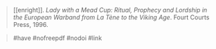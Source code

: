 > [[enright]]. *Lady with a Mead Cup: Ritual, Prophecy and Lordship in the European Warband from La Tène to the Viking Age*. Fourt Courts Press, 1996.

> #have #nofreepdf #nodoi 
> #link 